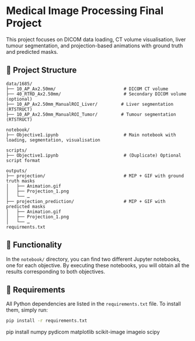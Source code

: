 # Medical Image Processing Final Project

This project focuses on DICOM data loading, CT volume visualisation, liver tumour segmentation, and projection-based animations with ground truth and predicted masks.

## 📁 Project Structure

```ssh
data/1685/
├── 10_AP_Ax2.50mm/                          # DICOM CT volume
├── 40_RTRD_Ax2.50mm/                        # Secondary DICOM volume (optional)
├── 10_AP_Ax2.50mm_ManualROI_Liver/         # Liver segmentation (RTSTRUCT)
├── 10_AP_Ax2.50mm_ManualROI_Tumor/         # Tumour segmentation (RTSTRUCT)

notebook/
├── Objective1.ipynb                         # Main notebook with loading, segmentation, visualisation

scripts/
├── Objective1.ipynb                         # (Duplicate) Optional script format

outputs/
├── projection/                              # MIP + GIF with ground truth masks
│   ├── Animation.gif
│   ├── Projection_1.png
│   └── …
├── projection_prediction/                   # MIP + GIF with predicted masks
│   ├── Animation.gif
│   ├── Projection_1.png
│   └── …
requirments.txt
```

## 🧠 Functionality

In the `notebook/` directory, you can find two different Jupyter notebooks, one for each objective. By executing these notebooks, you will obtain all the results corresponding to both objectives.

## 🔧 Requirements

All Python dependencies are listed in the `requirements.txt` file. To install them, simply run:

```bash
pip install -r requirements.txt
```
pip install numpy pydicom matplotlib scikit-image imageio scipy
